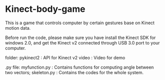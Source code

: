 # Kinect-body-game
This is a game that controls computer by certain gestures base on Kinect motion data.

Before run the code, please make sure you have install the Kinect SDK for windows 2.0,
and get the Kinect v2 connected through USB 3.0 port to your computer.

folder:
pykinect2 	: API for Kinect v2
video		: Video for demo

.py file:
myfunction.py	: Contains functions for computing angle between two vectors;
skeleton.py	: Contains the codes for the whole system.
